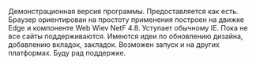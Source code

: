 Демонстрационная версия программы. Предоставляется как есть.
Браузер ориентирован на простоту применения построен на движке Edge и компонентe Web Wiev NetF 4.8. Уступает обычному IE. Пока не все сайты поддерживаются.
Имеются идеи по обновлению дизайна, добавлению вкладок, закладок. Возможен запуск и на других платформах.
Буду рад поддержке.

